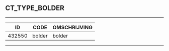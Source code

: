 ## CT_TYPE_BOLDER

***

|ID                              	|CODE          	|OMSCHRIJVING|
|------                          	|----          	|-----    |
|432550|bolder|bolder|


***
